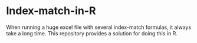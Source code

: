 # Index-match-in-R
When running a huge excel file with several index-match formulas, it always take a long time.
This repository provides a solution for doing this in R. 
